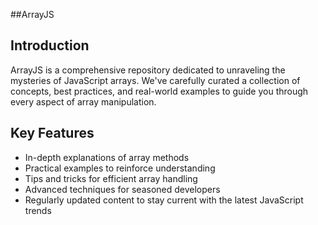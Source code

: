 ##ArrayJS

## Introduction
ArrayJS is a comprehensive repository dedicated to unraveling the mysteries of JavaScript arrays. We've carefully curated a collection of concepts, best practices, and real-world examples to guide you through every aspect of array manipulation.

## Key Features
- In-depth explanations of array methods
- Practical examples to reinforce understanding
- Tips and tricks for efficient array handling
- Advanced techniques for seasoned developers
- Regularly updated content to stay current with the latest JavaScript trends
